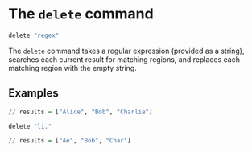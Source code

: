 # The `delete` command

```haskell
delete "regex"
```

The `delete` command takes a regular expression (provided as a string), searches each current
result for matching regions, and replaces each matching region with the empty string.


## Examples

```haskell
// results = ["Alice", "Bob", "Charlie"]

delete "li."

// results = ["Ae", "Bob", "Char"]
```
